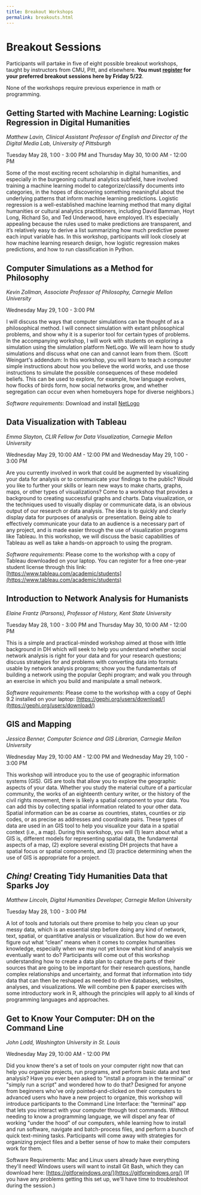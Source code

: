 ```yaml
---
title: Breakout Workshops
permalink: breakouts.html
---
```

# Breakout Sessions
Participants will partake in five of eight possible breakout workshops, taught by instructors from CMU, Pitt, and elsewhere. **You must [register](https://forms.gle/GkwaR937se4qwZRJA) for your preferred breakout sessions here by Friday 5/22**. 

None of the workshops require previous experience in math or programming.

## Getting Started with Machine Learning: Logistic Regression in Digital Humanities
_Matthew Lavin, Clinical Assistant Professor of English and Director of the Digital Media Lab, University of Pittsburgh_

Tuesday May 28, 1:00 - 3:00 PM and Thursday May 30, 10:00 AM - 12:00 PM

Some of the most exciting recent scholarship in digital humanities, and especially in the burgeoning cultural analytics subfield, have involved training a machine learning model to  categorize/classify documents into categories, in the hopes of discovering something meaningful about the underlying patterns that inform machine learning predictions. Logistic regression is a well-established machine learning method that many digital humanities or cultural analytics practitioners, including David Bamman, Hoyt Long, Richard So, and Ted Underwood, have employed. It’s especially appealing because the rules used to make predictions are transparent, and it’s relatively easy to derive a list summarizing how much predictive power each input variable has. In this workshop, participants will look closely at how machine learning research design, how logistic regression makes predictions, and how to run classification in Python. 

## Computer Simulations as a Method for Philosophy
_Kevin Zollman, Associate Professor of Philosophy, Carnegie Mellon University_

Wednesday May 29, 1:00 - 3:00 PM

I will discuss the ways that computer simulations can be thought of as a philosophical method.  I will connect simulation with extant philosophical problems, and show why it is a superior tool for certain types of problems.  In the accompanying workshop, I will work with students on exploring a simulation using the simulation platform NetLogo.  We will learn how to study simulations and discuss what one can and cannot learn from them. (Scott Weingart's addendum: In this workshop, you will learn to teach a computer simple instructions about how you believe the world works, and use those instructions to simulate the possible consequences of these modeled beliefs. This can be used to explore, for example, how language evolves, how flocks of birds form, how social networks grow, and whether segregation can occur even when homebuyers hope for diverse neighbors.)

_Software requirements_: Download and install [NetLogo](https://ccl.northwestern.edu/netlogo/download.shtml)

## Data Visualization with Tableau 
_Emma Slayton, CLIR Fellow for Data Visualization, Carnegie Mellon University_

Wednesday May 29, 10:00 AM - 12:00 PM and Wednesday May 29, 1:00 - 3:00 PM

Are you currently involved in work that could be augmented by visualizing your data for analysis or to communicate your findings to the public? Would you like to further your skills or learn new ways to make charts, graphs, maps, or other types of visualizations? Come to a workshop that provides a background to creating successful graphs and charts. Data visualization, or the techniques used to visually display or communicate data, is an obvious output of our research or data analysis. The idea is to quickly and clearly display data for purposes of analysis or presentation. Being able to effectively communicate your data to an audience is a necessary part of any project, and is made easier through the use of visualization programs like Tableau. In this workshop, we will discuss the basic capabilities of Tableau as well as take a hands-on approach to using the program.

_Software requirements_: Please come to the workshop with a copy of Tableau downloaded on your laptop. You can register for a free one-year student license through this link: [https://www.tableau.com/academic/students](https://www.tableau.com/academic/students)

## Introduction to Network Analysis for Humanists
_Elaine Frantz (Parsons), Professor of History, Kent State University_

Tuesday May 28, 1:00 - 3:00 PM and Thursday May 30, 10:00 AM - 12:00 PM

This is a simple and practical-minded workshop aimed at those with little background in DH which will seek to help you understand whether social network analysis is right for your data and for your research questions; discuss strategies for and problems with converting data into formats usable by network analysis programs; show you the fundamentals of building a network using the popular Gephi program; and walk you through an exercise in which you build and manipulate a small network. 

_Software requirements_: Please come to the workshop with a copy of Gephi 9.2 installed on your laptop: [https://gephi.org/users/download/](https://gephi.org/users/download/)

## GIS and Mapping
_Jessica Benner, Computer Science and GIS Librarian, Carnegie Mellon University_

Wednesday May 29, 10:00 AM - 12:00 PM and Wednesday May 29, 1:00 - 3:00 PM

This workshop will introduce you to the use of geographic information systems (GIS). GIS are tools that allow you to explore the geographic aspects of your data. Whether you study the material culture of a particular community, the works of an eighteenth century writer, or the history of the civil rights movement, there is likely a spatial component to your data. You can add this by collecting spatial information related to your other data. Spatial information can be as coarse as countries, states, counties or zip codes, or as precise as addresses and coordinate pairs. These types of data are used in an GIS tool to help you visualize your data in a spatial context (i.e., a map). During this workshop, you will (1) learn about what a GIS is, different models for representing spatial data, the fundamental aspects of a map, (2) explore several existing DH projects that have a spatial focus or spatial components, and (3) practice determining when the use of GIS is appropriate for a project.

## *Ching!* Creating Tidy Humanities Data that Sparks Joy
_Matthew Lincoln, Digital Humanities Developer, Carnegie Mellon University_

Tuesday May 28, 1:00 - 3:00 PM

A lot of tools and tutorials out there promise to help you clean up your messy data, which is an essential step before doing any kind of network, text, spatial, or quantitative analysis or visualization. But how do we even figure out what “clean” means when it comes to complex humanities knowledge, especially when we may not yet know what kind of analysis we eventually want to do? Participants will come out of this workshop understanding how to create a data plan to capture the parts of their sources that are going to be important for their research questions, handle complex relationships and uncertainty, and format that information into tidy data that can then be reshaped as needed to drive databases, websites, analyses, and visualizations. We will combine pen & paper exercises with some introductory work in R, although the principles will apply to all kinds of programming languages and approaches.

## Get to Know Your Computer: DH on the Command Line
_John Ladd, Washington University in St. Louis_

Wednesday May 29, 10:00 AM - 12:00 PM

Did you know there's a set of tools on your computer right now that can help you organize projects, run programs, and perform basic data and text analysis? Have you ever been asked to "install a program in the terminal" or "simply run a script" and wondered how to do that? Designed for anyone from beginners who've only pointed-and-clicked on their computers to advanced users who have a new project to organize, this workshop will introduce participants to the Command Line Interface: the "terminal" app that lets you interact with your computer through text commands. Without needing to know a programming language, we will dispel any fear of working "under the hood" of our computers, while learning how to install and run software, navigate and batch-process files, and perform a bunch of quick text-mining tasks. Participants will come away with strategies for organizing project files and a better sense of how to make their computers work for them.

Software Requirements: Mac and Linux users already have everything they'll need! Windows users will want to install Git Bash, which they can download here: [https://gitforwindows.org/](https://gitforwindows.org/) (If you have any problems getting this set up, we'll have time to troubleshoot during the session.)

